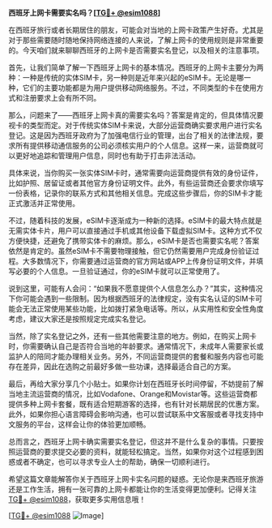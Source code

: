 **西班牙上网卡需要实名吗？[[TG💪+ @esim1088](https://t.me/s/esim1088)]**

在西班牙旅行或者长期居住的朋友，可能会对当地的上网卡政策产生好奇。尤其是对于那些需要随时随地保持网络连接的人来说，了解上网卡的使用规则是非常重要的。今天咱们就来聊聊西班牙的上网卡是否需要实名登记，以及相关的注意事项。

首先，让我们简单了解一下西班牙上网卡的基本情况。西班牙的上网卡主要分为两种：一种是传统的实体SIM卡，另一种则是近年来兴起的eSIM卡。无论是哪一种，它们的主要功能都是为用户提供移动网络服务。不过，不同类型的卡在使用方式和注册要求上会有所不同。

那么，问题来了——西班牙上网卡真的需要实名吗？答案是肯定的，但具体情况要视卡的类型而定。对于传统实体SIM卡来说，大部分运营商确实要求用户进行实名登记。这是因为西班牙政府为了加强电信行业的管理，出台了相关的法律法规，要求所有提供移动通信服务的公司必须核实用户的个人信息。这样一来，运营商就可以更好地追踪和管理用户信息，同时也有助于打击非法活动。

具体来说，当你购买一张实体SIM卡时，通常需要向运营商提供有效的身份证件，比如护照、居留证或者其他官方身份证明文件。此外，有些运营商还会要求你填写一份表格，记录你的联系方式和其他相关信息。完成这些步骤后，你的SIM卡才能正式激活并正常使用。

不过，随着科技的发展，eSIM卡逐渐成为一种新的选择。eSIM卡的最大特点就是无需实体卡片，用户可以直接通过手机或其他设备下载虚拟SIM卡。这种方式不仅方便快捷，还避免了携带实体卡的麻烦。那么，eSIM卡是否也需要实名呢？答案依然是肯定的。虽然eSIM卡不需要物理接触，但它仍然需要用户完成身份验证过程。大多数情况下，你需要通过运营商的官方网站或APP上传身份证明文件，并填写必要的个人信息。一旦验证通过，你的eSIM卡就可以正常使用了。

说到这里，可能有人会问：“如果我不愿意提供个人信息怎么办？”其实，这种情况下你可能会遇到一些限制。因为根据西班牙的法律规定，没有实名认证的SIM卡可能会无法正常使用某些功能，比如拨打紧急电话等。所以，从实用性和安全性角度考虑，建议大家还是按照规定完成实名登记。

当然，除了实名登记之外，还有一些其他需要注意的地方。例如，在购买上网卡时，你需要确认自己是否符合当地的年龄要求。通常情况下，未成年人需要家长或监护人的陪同才能办理相关业务。另外，不同运营商提供的套餐和服务内容也可能存在差异，因此在选购之前最好多做一些功课，选择最适合自己的方案。

最后，再给大家分享几个小贴士。如果你计划在西班牙长时间停留，不妨提前了解当地主流运营商的情况，比如Vodafone、Orange和Movistar等。这些运营商都提供多种上网卡套餐，既有适合短期游客的选择，也有针对长期居民的优惠方案。此外，如果你担心语言障碍会影响沟通，也可以尝试联系中文客服或者寻找支持中文服务的平台，这样会让你的体验更加顺畅。

总而言之，西班牙上网卡确实需要实名登记，但这并不是什么复杂的事情。只要按照运营商的要求提交必要的资料，就能轻松搞定。当然，如果你对这个过程感到困惑或者不确定，也可以寻求专业人士的帮助，确保一切顺利进行。

希望这篇文章能解答你关于西班牙上网卡实名问题的疑惑。无论你是来西班牙旅游还是工作生活，拥有一张可靠的上网卡都能让你的生活变得更加便利。记得关注[TG💪+ @esim1088](https://t.me/s/esim1088)，获取更多实用信息哦！

[[TG💪+ @esim1088](https://t.me/s/esim1088) ![Image](https://i.postimg.cc/4NQfJmqS/Snipaste-2025-05-13-00-14-12.png)]